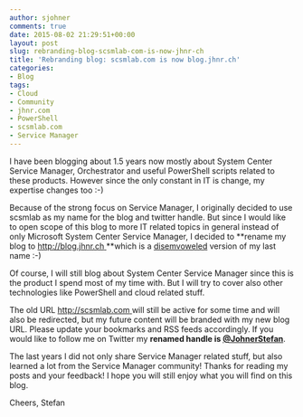 ```yaml
---
author: sjohner
comments: true
date: 2015-08-02 21:29:51+00:00
layout: post
slug: rebranding-blog-scsmlab-com-is-now-jhnr-ch
title: 'Rebranding blog: scsmlab.com is now blog.jhnr.ch'
categories:
- Blog
tags:
- Cloud
- Community
- jhnr.com
- PowerShell
- scsmlab.com
- Service Manager
---
```


I have been blogging about 1.5 years now mostly about System Center Service Manager, Orchestrator and useful PowerShell scripts related to these products. However since the only constant in IT is change, my expertise changes too :-)

Because of the strong focus on Service Manager, I originally decided to use scsmlab as my name for the blog and twitter handle. But since I would like to open scope of this blog to more IT related topics in general instead of only Microsoft System Center Service Manager, I decided to **rename my blog to [http://blog.jhnr.ch ](http://blog.jhnr.ch)**which is a [disemvoweled](https://en.wiktionary.org/wiki/disemvowel) version of my last name :-)

Of course, I will still blog about System Center Service Manager since this is the product I spend most of my time with. But I will try to cover also other technologies like PowerShell and cloud related stuff.

The old URL [http://scsmlab.com ](http://scsmlab.com)will still be active for some time and will also be redirected, but my future content will be branded with my new blog URL. Please update your bookmarks and RSS feeds accordingly. If you would like to follow me on Twitter my **renamed handle is [@JohnerStefan](https://twitter.com/JohnerStefan)**.

The last years I did not only share Service Manager related stuff, but also learned a lot from the Service Manager community! Thanks for reading my posts and your feedback! I hope you will still enjoy what you will find on this blog.

Cheers,
Stefan
